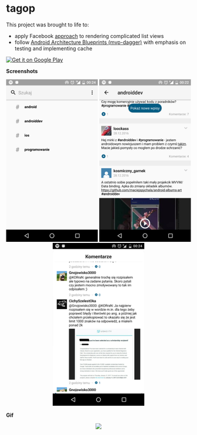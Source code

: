 # tagop

This project was brought to life to:
 - apply Facebook [approach](https://code.facebook.com/posts/879498888759525/fast-rendering-news-feed-on-android/)  to rendering complicated list views
 - follow [Android Architecture Blueprints (mvp-dagger)](https://github.com/googlesamples/android-architecture/tree/todo-mvp-dagger/) with emphasis on testing and implementing cache

<a href='https://play.google.com/store/apps/details?id=com.akarbowy.tagop'>
<img alt='Get it on Google Play' src='https://play.google.com/intl/en_us/badges/images/generic/en_badge_web_generic.png' width="280"/></a>

**Screenshots**
<p align="center">
  <img src="images/tscreen1.png" width="250"/>
  <img src="images/tscreen2.png" width="250"/>
  <img src="images/tscreen3.png" width="250"/>
</p>

**Gif**
<p align="center">
  <img src="images/tagop1.gif"/>
</p>
